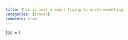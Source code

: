 ```yaml
---
title: This is just a small trying to write something
categories: [travel]
comments: true
---
```


$f(x) = 1$

